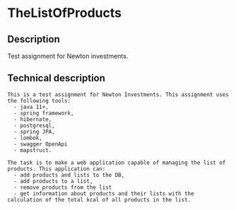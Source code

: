 # TheListOfProducts

## Description
Test assignment for Newton investments.

## Technical description
    This is a test assignment for Newton Investments. This assignment uses the following tools:
      - java 11+,
      - spring framework,
      - hibernate,
      - postgresql,
      - spring JPA,
      - lombok,
      - swagger OpenApi
      - mapstruct.

    The task is to make a web application capable of managing the list of products. This application can: 
      - add products and lists to the DB, 
      - add products to a list, 
      - remove products from the list 
      - get information about products and their lists with the calculation of the total kcal of all products in the list.

